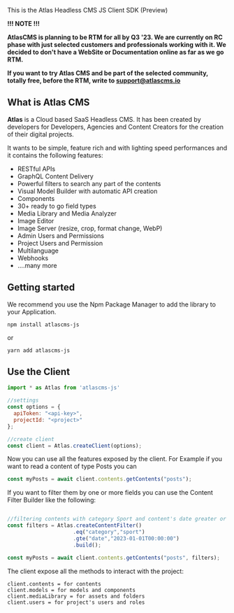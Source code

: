 
This is the Atlas Headless CMS JS Client SDK (Preview)

**!!! NOTE !!!**

**AtlasCMS is planning to be RTM for all by Q3 '23.
We are currently on RC phase with just selected customers and professionals working with it.
We decided to don't have a WebSite or Documentation online as far as we go RTM.**

**If you want to try Atlas CMS and be part of the selected community, totally free, before the RTM, write to support@atlascms.io**

## What is Atlas CMS
**Atlas** is a Cloud based SaaS Headless CMS. It has been created by developers for Developers, Agencies and Content Creators  for the creation of their digital projects.

It wants to be simple, feature rich and with lighting speed performances and it contains the following features:

- RESTful APIs  
- GraphQL Content Delivery
- Powerful filters to search any part of the contents
- Visual Model Builder with automatic API creation
- Components
- 30+ ready to go field types
- Media Library and Media Analyzer
- Image Editor
- Image Server (resize, crop, format change, WebP)
- Admin Users and Permissions
- Project Users and Permission
- Multilanguage
- Webhooks
- ....many more



## Getting started

We recommend you use the Npm Package Manager to add the library to your Application.

  ```
  npm install atlascms-js
  ```
  or 
  
  ```
  yarn add atlascms-js
  ```
  
## Use the Client

```javascript
import * as Atlas from 'atlascms-js'

//settings
const options = {
  apiToken: "<api-key>",
  projectId: "<project>"
};

//create client
const client = Atlas.createClient(options);

```

Now you can use all the features exposed by the client. For Example if you want to read a content of type Posts you can

```javascript
const myPosts = await client.contents.getContents("posts");
```

If you want to filter them by one or more fields you can use the Content Filter Builder like the following:


```javascript

//filtering contents with category Sport and content's date greater or equals to January 1st 2023  
const filters = Atlas.createContentFilter()
                     .eq("category","sport")
                     .gte("date","2023-01-01T00:00:00")
                     .build();

const myPosts = await client.contents.getContents("posts", filters);

```

The client expose all the methods to interact with the project:

```
client.contents = for contents
client.models = for models and components
client.mediaLibrary = for assets and folders
client.users = for project's users and roles
```
